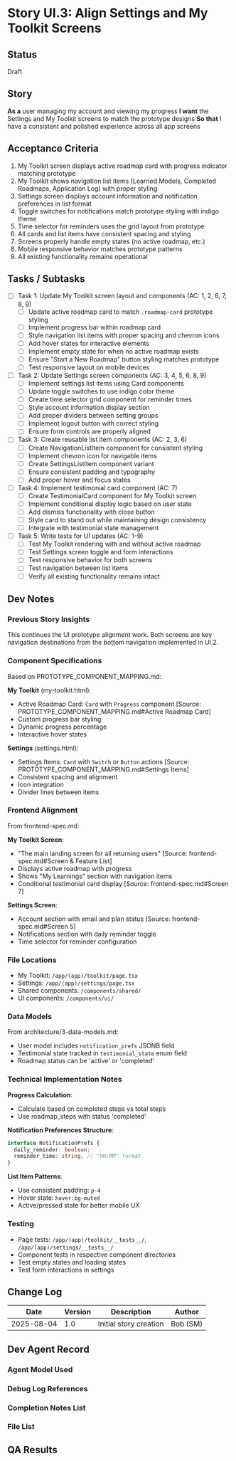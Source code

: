 # Story UI.3: Align Settings and My Toolkit Screens

## Status

Draft

## Story

**As a** user managing my account and viewing my progress
**I want** the Settings and My Toolkit screens to match the prototype designs
**So that** I have a consistent and polished experience across all app screens

## Acceptance Criteria

1. My Toolkit screen displays active roadmap card with progress indicator matching prototype
2. My Toolkit shows navigation list items (Learned Models, Completed Roadmaps, Application Log) with proper styling
3. Settings screen displays account information and notification preferences in list format
4. Toggle switches for notifications match prototype styling with indigo theme
5. Time selector for reminders uses the grid layout from prototype
6. All cards and list items have consistent spacing and styling
7. Screens properly handle empty states (no active roadmap, etc.)
8. Mobile responsive behavior matches prototype patterns
9. All existing functionality remains operational

## Tasks / Subtasks

- [ ] Task 1: Update My Toolkit screen layout and components (AC: 1, 2, 6, 7, 8, 9)
  - [ ] Update active roadmap card to match `.roadmap-card` prototype styling
  - [ ] Implement progress bar within roadmap card
  - [ ] Style navigation list items with proper spacing and chevron icons
  - [ ] Add hover states for interactive elements
  - [ ] Implement empty state for when no active roadmap exists
  - [ ] Ensure "Start a New Roadmap" button styling matches prototype
  - [ ] Test responsive layout on mobile devices

- [ ] Task 2: Update Settings screen components (AC: 3, 4, 5, 6, 8, 9)
  - [ ] Implement settings list items using Card components
  - [ ] Update toggle switches to use indigo color theme
  - [ ] Create time selector grid component for reminder times
  - [ ] Style account information display section
  - [ ] Add proper dividers between setting groups
  - [ ] Implement logout button with correct styling
  - [ ] Ensure form controls are properly aligned

- [ ] Task 3: Create reusable list item components (AC: 2, 3, 6)
  - [ ] Create NavigationListItem component for consistent styling
  - [ ] Implement chevron icon for navigable items
  - [ ] Create SettingsListItem component variant
  - [ ] Ensure consistent padding and typography
  - [ ] Add proper hover and focus states

- [ ] Task 4: Implement testimonial card component (AC: 7)
  - [ ] Create TestimonialCard component for My Toolkit screen
  - [ ] Implement conditional display logic based on user state
  - [ ] Add dismiss functionality with close button
  - [ ] Style card to stand out while maintaining design consistency
  - [ ] Integrate with testimonial state management

- [ ] Task 5: Write tests for UI updates (AC: 1-9)
  - [ ] Test My Toolkit rendering with and without active roadmap
  - [ ] Test Settings screen toggle and form interactions
  - [ ] Test responsive behavior for both screens
  - [ ] Test navigation between list items
  - [ ] Verify all existing functionality remains intact

## Dev Notes

### Previous Story Insights

This continues the UI prototype alignment work. Both screens are key navigation destinations from the bottom navigation implemented in UI.2.

### Component Specifications

Based on PROTOTYPE_COMPONENT_MAPPING.md:

**My Toolkit** (my-toolkit.html):

- Active Roadmap Card: `Card` with `Progress` component [Source: PROTOTYPE_COMPONENT_MAPPING.md#Active Roadmap Card]
- Custom progress bar styling
- Dynamic progress percentage
- Interactive hover states

**Settings** (settings.html):

- Settings Items: `Card` with `Switch` or `Button` actions [Source: PROTOTYPE_COMPONENT_MAPPING.md#Settings Items]
- Consistent spacing and alignment
- Icon integration
- Divider lines between items

### Frontend Alignment

From frontend-spec.md:

**My Toolkit Screen**:

- "The main landing screen for all returning users" [Source: frontend-spec.md#Screen & Feature List]
- Displays active roadmap with progress
- Shows "My Learnings" section with navigation items
- Conditional testimonial card display [Source: frontend-spec.md#Screen 7]

**Settings Screen**:

- Account section with email and plan status [Source: frontend-spec.md#Screen 5]
- Notifications section with daily reminder toggle
- Time selector for reminder configuration

### File Locations

- My Toolkit: `/app/(app)/toolkit/page.tsx`
- Settings: `/app/(app)/settings/page.tsx`
- Shared components: `/components/shared/`
- UI components: `/components/ui/`

### Data Models

From architecture/3-data-models.md:

- User model includes `notification_prefs` JSONB field
- Testimonial state tracked in `testimonial_state` enum field
- Roadmap status can be 'active' or 'completed'

### Technical Implementation Notes

**Progress Calculation**:

- Calculate based on completed steps vs total steps
- Use roadmap_steps with status 'completed'

**Notification Preferences Structure**:

```typescript
interface NotificationPrefs {
  daily_reminder: boolean;
  reminder_time: string; // "HH:MM" format
}
```

**List Item Patterns**:

- Use consistent padding: `p-4`
- Hover state: `hover:bg-muted`
- Active/pressed state for better mobile UX

### Testing

- Page tests: `/app/(app)/toolkit/__tests__/`, `/app/(app)/settings/__tests__/`
- Component tests in respective component directories
- Test empty states and loading states
- Test form interactions in settings

## Change Log

| Date       | Version | Description            | Author   |
| ---------- | ------- | ---------------------- | -------- |
| 2025-08-04 | 1.0     | Initial story creation | Bob (SM) |

## Dev Agent Record

### Agent Model Used

### Debug Log References

### Completion Notes List

### File List

## QA Results
